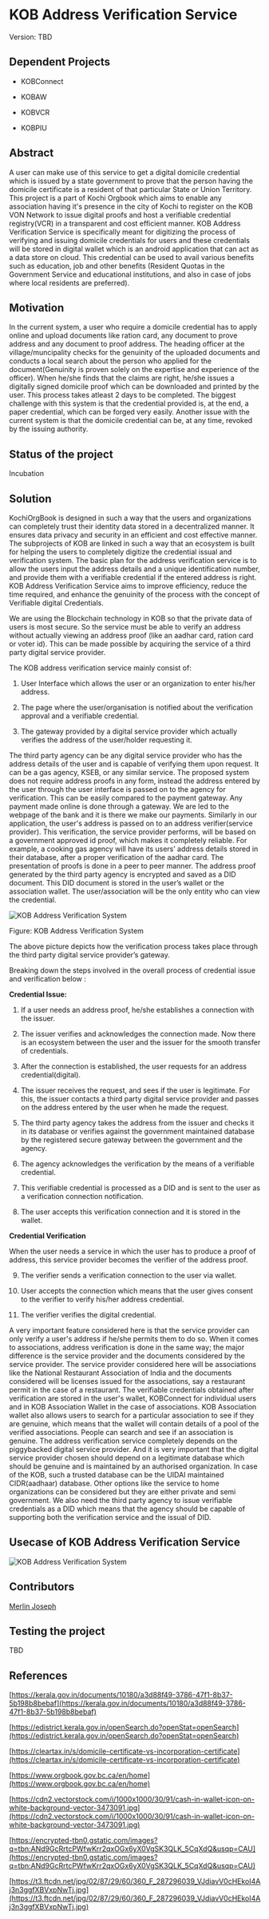 
# KOB Address Verification Service

Version: TBD


## Dependent Projects

* KOBConnect

* KOBAW

* KOBVCR

* KOBPIU


## Abstract


A user can make use of this service to get a digital domicile credential which is issued by a state government to prove that the person having the domicile certificate is a resident of that particular State or Union Territory. This project is a part of Kochi Orgbook which aims to enable any association having it's presence in the city of Kochi to register on the KOB VON Network to issue digital proofs and host a verifiable credential registry(VCR) in a transparent and cost efficient manner. KOB Address Verification Service is specifically meant for digitizing the process of verifying and issuing domicile credentials for users and these credentials will be stored in digital wallet which is an android application that can act as a data store on cloud. This credential can be used to avail various benefits such as education, job and other benefits (Resident Quotas in the Government Service and educational institutions, and also in case of jobs where local residents are preferred).



## Motivation

In the current system, a user who require a domicile credential has to apply online and upload documents like ration card, any document to prove address and any document to proof address. The heading officer at the village/muncipality checks for the genuinity of the uploaded documents and conducts a local search about the person who applied for the document(Genuinity is proven solely on the expertise and experience of the officer). When he/she finds that the claims are right, he/she issues a digitally signed domicile proof which can be downloaded and printed by the user. This process takes atleast 2 days to be completed. The biggest challenge with this system is that the credential provided is, at the end, a paper credential, which can be forged very easily. Another issue with the current system is that the domicile credential can be, at any time, revoked by the issuing authority.


## Status of the project

Incubation


## Solution

KochiOrgBook is designed in such a way that the users and organizations can completely trust their
identity data stored in a decentralized manner. It ensures data privacy and security in an efficient and
cost effective manner. The subprojects of KOB are linked in such a way that an ecosystem is built
for helping the users to completely digitize the credential issual and verification system.
The basic plan for the address verification service is to allow the users input the address details and a
unique identification number, and provide them with a verifiable credential if the entered address is
right.
KOB Address Verification Service aims to improve efficiency, reduce the time required, and enhance
the genuinity of the process with the concept of Verifiable digital Credentials.

We are using the Blockchain technology in KOB so that the private data of users is most secure. So the service must be able to verify an address without actually viewing an address proof (like an aadhar card, ration card or voter id). This can be made possible by
acquiring the service of a third party digital service provider.

The KOB address verification service mainly consist of:

1. User Interface which allows the user or an organization to enter his/her address.

2. The page where the user/organisation is notified about the verification approval and a verifiable credential.

3. The gateway provided by a digital service provider which actually verifies the address of the
user/holder requesting it.

The third party agency can be any digital service provider who has the address details of the user
and is capable of verifying them upon request. It can be a gas agency, KSEB, or any similar service.
The proposed system does not require address proofs in any form, instead the address entered by the
user through the user interface is passed on to the agency for verification.
This can be easily compared to the payment gateway. Any payment made online is done through a
gateway. We are led to the webpage of the bank and it is there we make our payments. Similarly in
our application, the user's address is passed on to an address verifier(service provider). This
verification, the service provider performs, will be based on a government approved id proof, which
makes it completely reliable. For example, a cooking gas agency will have its users’ address details
stored in their database, after a proper verification of the aadhar card.
The presentation of proofs is done in a peer to peer manner. The address proof generated by the third
party agency is encrypted and saved as a DID document. This DID document is stored in the user’s
wallet or the association wallet. The user/association will be the only entity who can view the
credential.

<img src="whole.PNG" alt="KOB Address Verification System" />

Figure: KOB Address Verification System

The above picture depicts how the verification process takes place through the third party digital
service provider’s gateway.

Breaking down the steps involved in the overall process of credential issue and verification  below :

**Credential Issue:**

1. If a user needs an address proof, he/she establishes a connection with the issuer.

2. The issuer verifies and acknowledges the connection made. Now there is an ecosystem
between the user and the issuer for the smooth transfer of credentials.

3. After the connection is established, the user requests for an address credential(digital).

4. The issuer receives the request, and sees if the user is legitimate. For this, the issuer contacts
a third party digital service provider and passes on the address entered by the user when he
made the request.

5. The third party agency takes the address from the issuer and checks it in its database or
verifies against the government maintained database by the registered secure gateway between the government and the agency.

6. The agency acknowledges the verification by the means of a verifiable credential.

7. This verifiable credential is processed as a DID and is sent to the user as a verification
connection notification.

8. The user accepts this verification connection and it is stored in the wallet.

**Credential Verification**

When the user needs a service in which the user has to produce a proof of address, this service
provider becomes the verifier of the address proof.

9. The verifier sends a verification connection to the user via wallet.

10. User accepts the connection which means that the user gives consent to the verifier to verify
his/her address credential.

11. The verifier verifies the digital credential.


A very important feature considered here is that the service provider can only verify a user's address
if he/she permits them to do so.
When it comes to associations, address verification is done in the same way; the major difference is
the service provider and the documents considered by the service provider. The service provider
considered here will be associations like the National Restaurant Association of India and the
documents considered will be licenses issued for the associations, say a restaurant permit in the case
of a restaurant.
The verifiable credentials obtained after verification are stored in the user's wallet,
KOBConnect for individual users and in KOB Association Wallet in the case of associations. KOB
Association wallet also allows users to search for a particular association to see if they are genuine,
which means that the wallet will contain details of a pool of the verified associations. People can
search and see if an association is genuine.
The address verification service completely depends on the piggybacked digital service provider.
And it is very important that the digital service provider chosen should depend on a legitimate
database which should be genuine and is maintained by an authorised organization. In case of the
KOB, such a trusted database can be the UIDAI maintained CIDR(aadhaar) database. Other options
like the service to home organizations can be considered but they are either private and semi
government. 
We also need the third party agency to issue verifiable credentials as a DID which means that the
agency should be capable of supporting both the verification service and the issual of DID. 


## Usecase of KOB Address Verification Service

<img src="usecase (1).png" alt="KOB Address Verification System" />


## Contributors

[Merlin Joseph](https://github.com/merjos369)

## Testing the project

TBD


## References

[https://kerala.gov.in/documents/10180/a3d88f49-3786-47f1-8b37-5b198b8bebaf](https://kerala.gov.in/documents/10180/a3d88f49-3786-47f1-8b37-5b198b8bebaf)

[https://edistrict.kerala.gov.in/openSearch.do?openStat=openSearch](https://edistrict.kerala.gov.in/openSearch.do?openStat=openSearch)

[https://cleartax.in/s/domicile-certificate-vs-incorporation-certificate](https://cleartax.in/s/domicile-certificate-vs-incorporation-certificate)

[https://www.orgbook.gov.bc.ca/en/home](https://www.orgbook.gov.bc.ca/en/home)

[https://cdn2.vectorstock.com/i/1000x1000/30/91/cash-in-wallet-icon-on-white-background-vector-3473091.jpg](https://cdn2.vectorstock.com/i/1000x1000/30/91/cash-in-wallet-icon-on-white-background-vector-3473091.jpg)

[https://encrypted-tbn0.gstatic.com/images?q=tbn:ANd9GcRrtcPWfwKrr2qxOGx6yX0VgSK3QLK_5CqXdQ&usqp=CAU](https://encrypted-tbn0.gstatic.com/images?q=tbn:ANd9GcRrtcPWfwKrr2qxOGx6yX0VgSK3QLK_5CqXdQ&usqp=CAU)

[https://t3.ftcdn.net/jpg/02/87/29/60/360_F_287296039_VJdiavV0cHEkoI4Aj3n3ggfXBVxpNwTj.jpg](https://t3.ftcdn.net/jpg/02/87/29/60/360_F_287296039_VJdiavV0cHEkoI4Aj3n3ggfXBVxpNwTj.jpg)